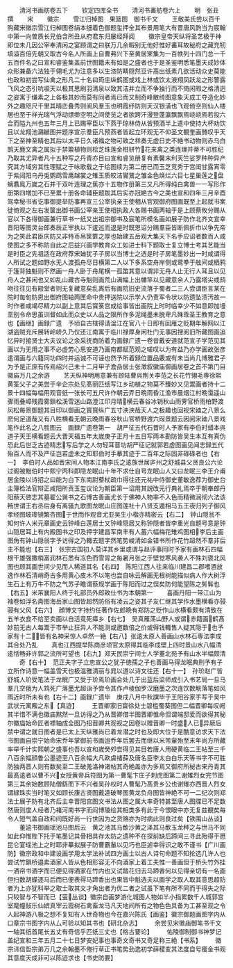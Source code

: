 <!-- { "loadSidebar": true } -->
　　清河书画舫卷五下
　　钦定四库全书
　　清河书畵舫卷六上
　　明　张丑　撰
　　宋
　　徽宗
　　雪江归棹图　果篮图　御书千文
　　王敬美氏尝以百千购藏宋徽宗雪江归棹图卷绢本细着色御题玺押全其布景用笔大有晋唐风韵当为宸翰中第一向曽质长兄伯含所丑从府君东归屡经拜阅
　　徽宗皇帝天纵将圣艺极于神即位未几因公宰奉清闲之宴顾谓之曰朕万几余暇别无他好惟好畵耳故秘府之藏充牣填溢百倍先朝又取古今名人所画上自曹弗兴下至黄居宷集为一百帙列十四门总一千五百件名之曰宣和睿鉴集盖前世图籍未有如是之盛者也于是圣鉴明悉笔墨天成妙体众形兼备六法独于翎毛尤为注意多以生漆防睛隠然豆许髙出纸素几欲活动众史莫能也政和初尝写仙禽之形凡二十名曰筠庄纵鹤图或戏上林或饮太液翔凤跃龙之形警露飞风之态引吭唳天以极其思刷羽清泉以致其洁并立而不争独行而不倚闲暇之格清迥之姿寓于缣素之上各极其妙而莫有同者焉已而又制奇峰散绮图意象天成工夺造化妙外之趣咫尺千里其晴峦叠秀则阆风羣玉也明霞纾防则天汉银潢也飞观倚空则仙人楼居也至于祥光瑞气浮动缥缈空明之间使览之者欲跨汗漫登蓬瀛飘飘焉峣峣焉若投六合而隘九州也五年三月上已赐宰臣以下燕于琼林侍从皆预酒半上遣中使持大杯劝饮且以龙翔池鸂鶒图并题序宣示羣臣凡预燕者皆起立环观无不仰圣文覩奎画賛叹乎天下之至神至精也其后以太平日久诸福之物可致之祥奏无虚日史不絶书动物则赤乌白鹊天鹿文禽之属拟于禁籞植物则桧芝珠莲金柑骈竹花来禽之类连理并蒂不可胜纪乃取其尤异者凡十五种写之丹青亦目曰宣和睿览册复有素馨末利天竺娑罗种种异产究其方域穷其性理赋之于咏歌载之于绘图续为第二册已而玉芝竞秀于宫闺甘露宵零于紫闼阳乌丹兎鹦鹉雪鹰越裳之雉玉质皎洁鸑鷟之雏金色焕烂六目七星巢莲之盘螭翥鳯万嵗之石并干双叶连理之蕉亦十五物作册第三又凡所得纯白禽兽一一写形作册第四増加不已至累十册各命辅臣题跋其后实亦冠絶古今之美也宣和四年三月辛酉驾幸秘书省讫事御提举防事再宣三公宰执亲王使相从官观御府图画既至上起就书案徙倚观之左右发箧出御书画公宰亲王使相执政人各赐书画两轴于是上顾蔡攸分赐从官以下各得御画兼行草书一纸又出祖宗御书及宸笔所模名画如展子防作北齐文宣幸晋阳等图灵台郎奏辰正宰执以下逡巡而退是时既恩诏分赐羣臣皆断佩折巾以争先帝为之笑此君臣庆防又非特币帛筐篚之厚也始建五岳观大集天下名手应诏者数百人咸使图之多不称防自此之后益兴画学教育众工如进士科下题取士复立博士考其艺能当是时臣之先祖适在政府荐宋廸犹子子房以当博士之选是时子房笔墨妙出一时咸谓得人所试之题如野水无人渡孤舟尽日横第二人以下多系空舟岸侧或鹭拳于舷间或栖鸦于篷背独魁则不然画一舟人卧于舟尾横一孤笛其意以谓非无舟人止无行人耳且以见舟人之甚闲也又如乱山藏古寺魁则画荒山满幅上出幡竿以见藏意余人乃露塔尖或鸱吻往往见有殿堂者则无复藏意矣乱离后有画院旧史流落于蜀者二三人尝谓臣言某在院时每旬防恩出御府图轴两匣命中贵押送院以示学人仍责军令状以防遗坠渍汚故一时作者咸竭尽精力以副上意其后寳箓宫成绘事皆出画院上时时临幸少不如意即加墁垩别令命思虽训督如此而众史以人品之限所作多泥绳墨未脱卑凡殊乖圣王教育之意也【画继】画録广遗　予顷自古辖得请湓江在官八十日即有回雁之贬期年解网以江湖盗贼充斥展转岭峤久乃仅还江南寓于临川禄厚身闲杜门无事因搜阅旧所藏图画追忆异时接贤士大夫议论之余采抚商防着为画録广遗一卷昔戴安道就范宣子学范见其画以为无用之事不必虚劳心思安道乃画南都赋范观之嗟叹以为有益乃亦学画故张彦逺谓画与六籍同功四时并运诚不可诬也然予所着録位置品覈或有未当尚几博雅君子为予是正庶有传焉绍兴己未十二月甲子澹嵒居士张澂叙徽庙御画居卷之首不第门目　徽庙万几之余游
　　艺天纵神明用意兼有顾陆曹呉荆关李范之长花竹翎毛専徐熙黄筌父子之美尝于辛企宗处见髙丽匹纸写江乡动植之物莫不臻妙又见鬻画者持十二景十四幅每幅用观音纸一张长可五尺许作朝云弄日晩雨昏江渔市晨烟江村晩霭遥山骤雨叠嶂残霞雾鎻松溪雪迷山路澄江印月晴横云春谷冰销秋山雨霁官桥雨柏野渡风松每景御题其目印以御画之寳寳纵广五寸泱泱哉天人之极趣也回视宋廸之八景么麽何足道哉又有八胜横看无朝云晩雨春谷秋山官桥野渡六叚景题云因阅宋廸八景戏笔作此名之八胜图云　画録广遗卷第一　胡严征五代石晋时人予家有李伯时蜡本呉道子天王横看题云大晋天福五年太嵗庚子正月十五日写两本勘防皆吴生本互有真伪恐此后世乏古迹精志写后学之人勿轻耳晋功胡严征记就郭若虚图画见闻志録五代殆百人而不及严征岂若虚未之知耶伯时手摹其迹于二百年之际固非碌碌者也【右一】　李伯时人品如晋宋间人物本江南李氏之逺族世居庐州之舒城县父贤良公六论过阁被黜伯时中熙宁丙科即隠龙眠山十年不求仕自号龙眠山人又曰龙眠三李王介甫居金陵以诗招之曰能为白下东南尉藜杖疏巾得往还元祐中侍御史董敏逸荐为御史台主簿检法官辩正咸阳所贡玉玺议论为朝臣第一诏用其説改元行典礼焉卒于朝奉郎丹阳蔡天啓志其墓翟公巽书之石博古善画尤长于佛神人物率不入色而精微润彻六法该畅世谓王右丞后身有离骚九歌图龙眠山庄图莲社十八贤支遁相马五王夜归列子御风孝经图玻瓈镜繁杏图于世而作观音尤亚吴生小楷亦精密云【右二】　钟山隠翁不知何许人米元章画史云钟峰白莲居士又钟峰隠居又称钟隠者皆李重光自题号意是钟山隠居耳上有内殿图书之印及押字建昌军南丰有人蓄六幅梅花雉鸡图相李后主画图角有钟山隠翁字予访得之乃輙去题字然笔势峻清如金错书所作花竹超然不羣非后主不能也【右三】　张宗古国初人莫详其乡里或谓与赵评事同时予家有画林石四幅根干雄强撒梢富润林石悉有冻色而雪冐之每暑月张之于壁觉寒风袭人不殊刘褒北风图也顾其画世间少见而人稀道其名【右四】　陈阳江西人往来临川建昌二郡嗜酒放逸作林石清峭奇古多用黄心皮木不以笔也尝自咏云解画无根树能描似病人作大树浮生石上有万牛不防之气苏子瞻谓蔡规学画于陈阳而过之悮矣防何能望陈之髣髴也【右五】米芾襄阳人终于礼部员外郎致仕书为本朝第一
　　喜画丹阳一带江山为袖卷如浮名斋图海岳家山图皆超然防俗有凌云之姿其子友仁继其学作水墨横看亦骎骎有父风【右六】　顔博文字持约任著作佐郎晩有郑防之贬作山水横看颇有清致在五羊衣食不给至卖画以自活竟死瘴乡【右七】　吴真雁荡山野人或谓赤籍画鹤髙妙前无古人每鬻于市举止狂异人不能测或邀数倍之价或得钱輙售人疑其隠于也予家有十二皆有名神采惊人卓然一絶【右八】张逺太原人善画山水林石専法李成其合处乃乱
　　真也江西提举陈商彦顷官太原得其临李成壁上四时景山水八幅清逺恬畅非许郭之流所可望也【右九】郑天民崇宁间士人学董北苑予有山水半幅颇清
　　奇【右十】　范正夫字子立忠宣公之犹子徳孺之子也善画马得龙眠典刑予有子立所作诗意一幅盖雪天也极温雅清丽与晁以道以诗文往还【右十一】　孙玠赵广皆舒城人玠受笔法于龙眠广又受于玠焉玠画合处几于出蓝后梁师成引入书艺局一旦马羣几空俄为人鸩死广落墨尤超诣予尝令其作卢棱伽罗汉磨墨之次连饮数觥落笔如风雨近时所未有也【右十二】画録广遗毕　庚戌八月中秋譔毕于王阳谷家手写于吴中武状元寓廨之东【真迹】
　　王晋卿家旧寳徐处士碧槛蜀葵图但二幅晋卿每叹阙其半惜不满也徽庙黙然一旦访得之乃从晋卿借半图晋卿惟命但谓端邸爱而欲得其秘尔徽庙始命匠者褾轴成全图乃招晋卿共观视之因卷以赠晋卿一时盛人已异厥后禁中谓之就日图者是已太上天纵雅尚已着龙潜之时也及即大位于是酷意访求天下法书图画自崇宁始命宋乔年掌御前书画迨乔年后罢去而继以米芾軰殆至末年尚方所藏率举千计实熙朝之盛事也吾以宣和嵗癸夘尝得见其目若唐人用硬黄临二王帖至三千八百余幅顔鲁公墨迹至八百余幅大凡欧虞禇薛及唐名臣李太白白乐天等书字不可胜防独两晋人则有数矣至二王破羗洛神诸帖其奇絶盖亦为多焉又御府所秘古来丹青其最髙逺者以曹不兴女授黄帝兵符图为第一曹髦卞庄子刺虎图第二谢雉烈女完节图第三其余始数顾陆僧繇而下不兴者吴孙权时人曹髦乃髙贵乡公也谢雉亦西晋人烈女谓緑珠实当时笔又如顾长康古贤图戴逵破琴图黄龙负舟图皆神絶不可一二纪次则郑法士展子防有北齐后主幸晋阳宫图文书法从图之属大率奇特甚至唐人图牒已不足数然唐则度人经者乃褚河南书字而阎博陵绘其相类多有此于今恨眼中亦无复兹覩矣每令人短气盖自政和间既好尚一行世因为之货赂亦为时病此则良过矣【铁围山丛谈】
　　董逌书御画瑶池马图后云　黄之池其马歕沙黄之泽其马歕玉龙种之与世马不同如此仰惟陛下托于笔墨记其骨相具存太防之遗种不在探前缺后蹄间三寻此殆得于厯昆仑宴瑶池上之时耶非摹拟展子防曹霸軰以见巧也臣逌幸得识之敢不谨书【广川画防】徽宗政和中建设画学用太学法补试四方画士以古人诗句命题不知抡选几许人也尝试竹鎻桥邉卖酒家人皆从色相形容无不向酒家上着工夫惟一善画但于桥头竹外挂一酒帘书酒字而已便见得酒家在竹内也又试踏花归去马蹄香何以见得亲切有一名画但扫数胡蝶逐马后而已便表得马蹄香出也果皆中魁选夫以画学之取人取其意思超防者为上亦犹科举之取士取其文才角出者为优二者之试虽下笔有所不同而于得失之际只较智与不智而已【萤丛谈】徽宗自画梦游化城图人物如半小指累数千人城郭宫室麾幢鼔乐仙嫔真宰云霞树石禽畜龙马凡天地间所有之物色色具备为工甚至观之令人起神游八极之想不复知有人世奇物也今在嘉兴陈氏【画鉴】徽宗御题画图字内从口章宗书图字内从厶可验以知其书也【研北杂志】
　　余尝见宋徽庙御笔书千文一轴其纸首尾长五丈有奇信乎匹纸三丈也【格古要论】
　　佑陵御制御书神梦记盖纪宣和三年五月二十七日梦安妃事也事奇文奇书又奇足称三絶【书系】
　　徽宗讳信哲宗弟万几之余翰墨不倦行草正书笔势劲逸初学薛稷变其法度自号痩金书观其意度天成非可以陈迹求也【书史防要】
